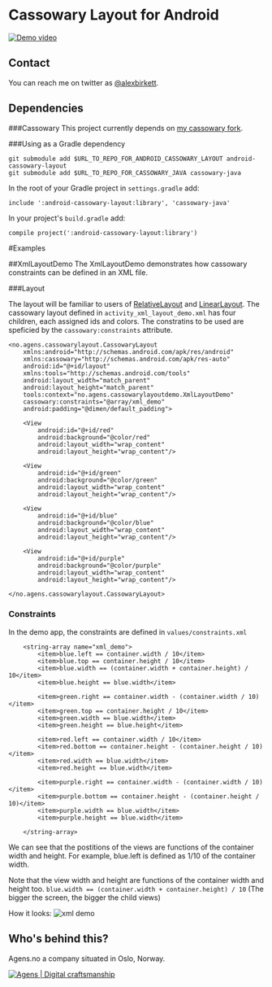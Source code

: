 Cassowary Layout for Android
========================


[![Demo video](http://img.youtube.com/vi/_FYroNxqFqo/0.jpg)](http://www.youtube.com/watch?v=_FYroNxqFqo)



## Contact

You can reach me on twitter as [@alexbirkett](https://twitter.com/alexbirkett). 


## Dependencies

###Cassowary
This project currently depends on [my cassowary fork](https://github.com/alexbirkett/cassowary-java-1).

###Using as a Gradle dependency

    git submodule add $URL_TO_REPO_FOR_ANDROID_CASSOWARY_LAYOUT android-cassowary-layout
    git submodule add $URL_TO_REPO_FOR_CASSOWARY_JAVA cassowary-java

In the root of your Gradle project in `settings.gradle` add:

    include ':android-cassowary-layout:library', 'cassowary-java'

In your project's `build.gradle` add:

    compile project(':android-cassowary-layout:library')

#Examples

##XmlLayoutDemo
The XmlLayoutDemo demonstrates how cassowary constraints can be defined in an XML file.

###Layout

The layout will be familiar to users of [RelativeLayout](http://developer.android.com/reference/android/widget/RelativeLayout.html) and [LinearLayout](http://developer.android.com/reference/android/widget/LinearLayout.html). The cassowary layout defined in ```activity_xml_layout_demo.xml``` has four children, each assigned ids and colors. The constratins to be used are speficied by the ```cassowary:constraints``` attribute.

```
<no.agens.cassowarylayout.CassowaryLayout
    xmlns:android="http://schemas.android.com/apk/res/android"
    xmlns:cassowary="http://schemas.android.com/apk/res-auto"
    android:id="@+id/layout"
    xmlns:tools="http://schemas.android.com/tools"
    android:layout_width="match_parent"
    android:layout_height="match_parent"
    tools:context="no.agens.cassowarylayoutdemo.XmlLayoutDemo"
    cassowary:constraints="@array/xml_demo"
    android:padding="@dimen/default_padding">

    <View
        android:id="@+id/red"
        android:background="@color/red"
        android:layout_width="wrap_content"
        android:layout_height="wrap_content"/>

    <View
        android:id="@+id/green"
        android:background="@color/green"
        android:layout_width="wrap_content"
        android:layout_height="wrap_content"/>

    <View
        android:id="@+id/blue"
        android:background="@color/blue"
        android:layout_width="wrap_content"
        android:layout_height="wrap_content"/>

    <View
        android:id="@+id/purple"
        android:background="@color/purple"
        android:layout_width="wrap_content"
        android:layout_height="wrap_content"/>

</no.agens.cassowarylayout.CassowaryLayout>
```

### Constraints
In the demo app, the constraints are defined in ```values/constraints.xml```

```
    <string-array name="xml_demo">
        <item>blue.left == container.width / 10</item>
        <item>blue.top == container.height / 10</item>
        <item>blue.width == (container.width + container.height) / 10</item>
        <item>blue.height == blue.width</item>

        <item>green.right == container.width - (container.width / 10)</item>
        <item>green.top == container.height / 10</item>
        <item>green.width == blue.width</item>
        <item>green.height == blue.height</item>

        <item>red.left == container.width / 10</item>
        <item>red.bottom == container.height - (container.height / 10)</item>
        <item>red.width == blue.width</item>
        <item>red.height == blue.width</item>

        <item>purple.right == container.width - (container.width / 10)</item>
        <item>purple.bottom == container.height - (container.height / 10)</item>
        <item>purple.width == blue.width</item>
        <item>purple.height == blue.width</item>

    </string-array>
```

We can see that the postitions of the views are functions of the container width and height. For example, blue.left is defined as 1/10 of the container width.

Note that the view width and height are functions of the container width and height too. ```blue.width == (container.width + container.height) / 10``` (The bigger the screen, the bigger the child views)

How it looks:
![xml demo](https://github.com/alexbirkett/android-cassowary-layout/raw/master/screenshots/XmlLayoutDemo.png)



## Who's behind this?

Agens.no a company situated in Oslo, Norway.


[![Agens | Digital craftsmanship](http://static.agens.no/images/agens_logo_w_slogan_avenir_small.png)](http://agens.no/)
